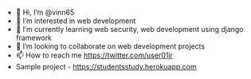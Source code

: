 - 👋 Hi, I’m @vinn65
- 👀 I’m interested in web development 
- 🌱 I’m currently learning web security, web development using django framework
- 💞️ I’m looking to collaborate on web development projects
- 📫 How to reach me https://twitter.com/user01jr
- Sample project - https://studentsstudy.herokuapp.com
